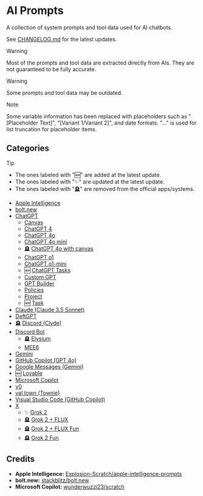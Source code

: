 # AI Prompts

A collection of system prompts and tool data used for AI chatbots.

See [CHANGELOG.md](CHANGELOG.md) for the latest updates.

> [!WARNING]
> Most of the prompts and tool data are extracted directly from AIs. They are not guaranteed to be fully accurate.

> [!WARNING]
> Some prompts and tool data may be outdated.

> [!NOTE]
> Some variable information has been replaced with placeholders such as "[Placeholder Text]", "[Variant 1/Variant 2]", and date formats. "..." is used for list truncation for placeholder items.

## Categories

> [!TIP]
> - The ones labeled with "🆕" are added at the latest update.
> - The ones labeled with "✨" are updated at the latest update.
> - The ones labeled with "🪦" are removed from the official apps/systems.

- [Apple Intelligence](https://github.com/Tolga1452/ai-prompts/tree/main/Apple%20Intelligence)
- [bolt.new](https://github.com/Tolga1452/ai-prompts/tree/main/bolt.new)
- [ChatGPT](https://github.com/Tolga1452/ai-prompts/tree/main/ChatGPT)
  - [Canvas](https://github.com/Tolga1452/ai-prompts/tree/main/ChatGPT/Canvas)
  - [ChatGPT 4](https://github.com/Tolga1452/ai-prompts/tree/main/ChatGPT/ChatGPT%204)
  - [ChatGPT 4o](https://github.com/Tolga1452/ai-prompts/tree/main/ChatGPT/ChatGPT%204o)
  - [ChatGPT 4o mini](https://github.com/Tolga1452/ai-prompts/tree/main/ChatGPT/ChatGPT%204o%20mini)
  - 🪦 [ChatGPT 4o with canvas](https://github.com/Tolga1452/ai-prompts/tree/main/ChatGPT/ChatGPT%204o%20with%20canvas)
  - [ChatGPT o1](https://github.com/Tolga1452/ai-prompts/tree/main/ChatGPT/ChatGPT%20o1)
  - [ChatGPT o1-mini](https://github.com/Tolga1452/ai-prompts/tree/main/ChatGPT/ChatGPT%20o1-mini)
  - 🆕 [ChatGPT Tasks](https://github.com/Tolga1452/ai-prompts/tree/main/ChatGPT/ChatGPT%2Tasks)
  - [Custom GPT](https://github.com/Tolga1452/ai-prompts/tree/main/ChatGPT/Custom%20GPT)
  - [GPT Builder](https://github.com/Tolga1452/ai-prompts/tree/main/ChatGPT/GPT%20Builder)
  - [Policies](https://github.com/Tolga1452/ai-prompts/tree/main/ChatGPT/Policies)
  - [Project](https://github.com/Tolga1452/ai-prompts/tree/main/ChatGPT/Project)
  - 🆕 [Task](https://github.com/Tolga1452/ai-prompts/tree/main/ChatGPT/Task)
- [Claude (Claude 3.5 Sonnet)](https://github.com/Tolga1452/ai-prompts/tree/main/Claude/Claude%203.5%20Sonnet)
- [DeftGPT](https://github.com/Tolga1452/ai-prompts/tree/main/DeftGPT)
- 🪦 [Discord (Clyde)](https://github.com/Tolga1452/ai-prompts/tree/main/Discord/Clyde.txt)
- [Discord Bot](https://github.com/Tolga1452/ai-prompts/tree/main/Discord%20Bot)
  - 🪦 [Elysium](https://github.com/Tolga1452/ai-prompts/tree/main/Discord%20Bot/Elysium.txt)
  - [MEE6](https://github.com/Tolga1452/ai-prompts/tree/main/Discord%20Bot/MEE6.txt)
- [Gemini](https://github.com/Tolga1452/ai-prompts/tree/main/Gemini)
- [GitHub Copilot (GPT 4o)](https://github.com/Tolga1452/ai-prompts/tree/main/GitHub/Copilot/GPT%204o)
- [Google Messages (Gemini)](https://github.com/Tolga1452/ai-prompts/tree/main/Google%20Messages/Gemini.txt)
- 🆕 [Lovable](https://github.com/Tolga1452/ai-prompts/tree/main/Lovable)
- [Microsoft Copilot](https://github.com/Tolga1452/ai-prompts/tree/main/Microsoft%20Copilot)
- [v0](https://github.com/Tolga1452/ai-prompts/tree/main/v0)
- [val town (Townie)](https://github.com/Tolga1452/ai-prompts/tree/main/val%20town/Townie)
- [Visual Studio Code (GitHub Copilot)](https://github.com/Tolga1452/ai-prompts/tree/main/Visual%20Studio%20Code/GitHub%20Copilot)
- [X](https://github.com/Tolga1452/ai-prompts/tree/main/X)
  - ✨ [Grok 2](https://github.com/Tolga1452/ai-prompts/tree/main/X/Grok%202)
  - 🪦 [Grok 2 + FLUX](https://github.com/Tolga1452/ai-prompts/tree/main/X/Grok%202%20+%20FLUX)
  - 🪦 [Grok 2 + FLUX Fun](https://github.com/Tolga1452/ai-prompts/tree/main/X/Grok%202%20+%20FLUX%20Fun)
  - 🪦 [Grok 2 Fun](https://github.com/Tolga1452/ai-prompts/tree/main/X/Grok%202%20Fun)

## Credits

- **Apple Intelligence:** [Explosion-Scratch/apple-intelligence-prompts](https://github.com/Explosion-Scratch/apple-intelligence-prompts)
- **bolt.new:** [stackblitz/bolt.new](https://github.com/stackblitz/bolt.new)
- **Microsoft Copilot:** [wunderwuzzi23/scratch](https://github.com/wunderwuzzi23/scratch)
